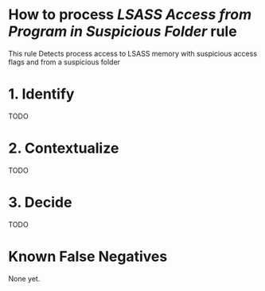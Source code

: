 # How to process *LSASS Access from Program in Suspicious Folder* rule
This rule Detects process access to LSASS memory with suspicious access flags and from a suspicious folder

# 1. Identify
TODO

# 2. Contextualize
TODO

# 3. Decide
TODO

# Known False Negatives
None yet.
